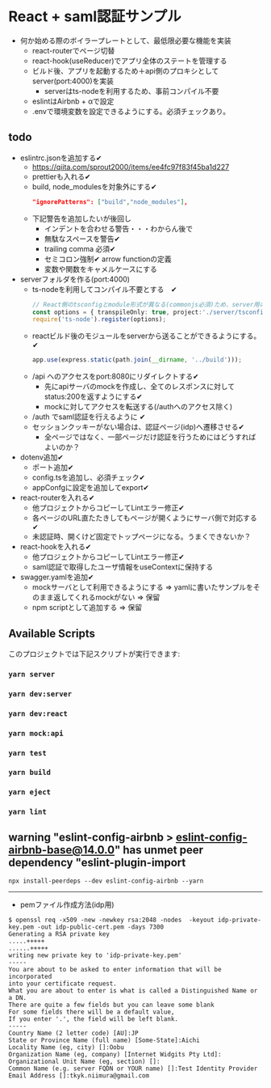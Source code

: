 # React + saml認証サンプル
* 何か始める際のボイラープレートとして、最低限必要な機能を実装
  * react-routerでページ切替
  * react-hook(useReducer)でアプリ全体のステートを管理する
  * ビルド後、アプリを起動するため＋api側のプロキシとしてserver(port:4000)を実装
    * serverはts-nodeを利用するため、事前コンパイル不要
  * eslintはAirbnb + αで設定
  * .envで環境変数を設定できるようにする。必須チェックあり。

## todo
* eslintrc.jsonを追加する✔
  * https://qiita.com/sprout2000/items/ee4fc97f83f45ba1d227
  * prettierも入れる✔
  * build, node_modulesを対象外にする✔
    ```json
    "ignorePatterns": ["build","node_modules"],
    ```
  * 下記警告を追加したいが後回し
    * インデントを合わせる警告・・・わからん後で
    * 無駄なスペースを警告✔
    * trailing comma 必須✔
    * セミコロン強制✔ arrow functionの定義
    * 変数や関数をキャメルケースにする
* serverフォルダを作る(port:4000)
  * ts-nodeを利用してコンパイル不要とする　✔
    ```typescript
    // React側のtsconfigとmodule形式が異なる(commonjs必須)ため、server用のtsconfigを読み込む
    const options = { transpileOnly: true, project:'./server/tsconfig.json' };
    require('ts-node').register(options);
    ```
  * reactビルド後のモジュールをserverから送ることができるようにする。✔
    ```typescript
    app.use(express.static(path.join(__dirname, '../build')));
    ```
  * /api へのアクセスをport:8080にリダイレクトする✔
    * 先にapiサーバのmockを作成し、全てのレスポンスに対してstatus:200を返すようにする✔
    * mockに対してアクセスを転送する(/authへのアクセス除く)
  * /auth でsaml認証を行えるように ✔
  * セッションクッキーがない場合は、認証ページ(idp)へ遷移させる✔
    * 全ページではなく、一部ページだけ認証を行うためにはどうすればよいのか？
* dotenv追加✔
  * ポート追加✔
  * config.tsを追加し、必須チェック✔
  * appConfgに設定を追加してexport✔
* react-routerを入れる✔
  * 他プロジェクトからコピーしてLintエラー修正✔
  * 各ページのURL直たたきしてもページが開くようにサーバ側で対応する✔
  * 未認証時、開くけど固定でトップページになる。うまくできないか？
* react-hookを入れる✔
  * 他プロジェクトからコピーしてLintエラー修正✔
  * saml認証で取得したユーザ情報をuseContextに保持する
* swagger.yamlを追加✔
  * mockサーバとして利用できるようにする ⇒ yamlに書いたサンプルをそのまま返してくれるmockがない ⇒ 保留
  * npm scriptとして追加する ⇒ 保留

## Available Scripts

このプロジェクトでは下記スクリプトが実行できます:

### `yarn server`
### `yarn dev:server`

### `yarn dev:react`
### `yarn mock:api`

### `yarn test`

### `yarn build`

### `yarn eject`

### `yarn lint`


## warning "eslint-config-airbnb > eslint-config-airbnb-base@14.0.0" has unmet peer dependency "eslint-plugin-import
```
npx install-peerdeps --dev eslint-config-airbnb --yarn
```

-------
* pemファイル作成方法(idp用)
```
$ openssl req -x509 -new -newkey rsa:2048 -nodes  -keyout idp-private-key.pem -out idp-public-cert.pem -days 7300
Generating a RSA private key
.....+++++
......+++++
writing new private key to 'idp-private-key.pem'
-----
You are about to be asked to enter information that will be incorporated
into your certificate request.
What you are about to enter is what is called a Distinguished Name or a DN.
There are quite a few fields but you can leave some blank
For some fields there will be a default value,
If you enter '.', the field will be left blank.
-----
Country Name (2 letter code) [AU]:JP
State or Province Name (full name) [Some-State]:Aichi
Locality Name (eg, city) []:Oobu
Organization Name (eg, company) [Internet Widgits Pty Ltd]:
Organizational Unit Name (eg, section) []:
Common Name (e.g. server FQDN or YOUR name) []:Test Identity Provider
Email Address []:tkyk.niimura@gmail.com

```